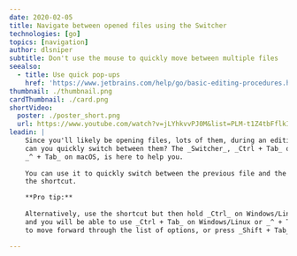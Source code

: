 ```yaml
---
date: 2020-02-05
title: Navigate between opened files using the Switcher
technologies: [go]
topics: [navigation]
author: dlsniper
subtitle: Don't use the mouse to quickly move between multiple files
seealso:
  - title: Use quick pop-ups
    href: 'https://www.jetbrains.com/help/go/basic-editing-procedures.html#quick_popups'
thumbnail: ./thumbnail.png
cardThumbnail: ./card.png
shortVideo:
  poster: ./poster_short.png
  url: https://www.youtube.com/watch?v=jLYhkvvPJ0M&list=PLM-t1Z4tbFflkIOaap4P-BV30ZrZwrDld&index=9
leadin: |
    Since you'll likely be opening files, lots of them, during an editing session how
    can you quickly switch between them? The _Switcher_, _Ctrl + Tab_ on Windows/Linux or
    _^ + Tab_ on macOS, is here to help you. 
    
    You can use it to quickly switch between the previous file and the current one using 
    the shortcut.

    **Pro tip:**
    
    Alternatively, use the shortcut but then hold _Ctrl_ on Windows/Linux or _Shift_ on macOS,
    and you will be able to use _Ctrl + Tab_ on Windows/Linux or _^ + Tab_ on macOS again
    to move forward through the list of options, or press _Shift + Tab_ and move backward.

---
```

